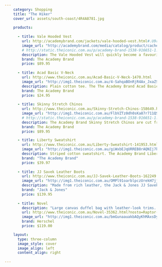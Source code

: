 ```yaml
---
    category: Shopping
    title: "The Hiker"
    cover_url: assets/south-coast/4R4A8781.jpg
    
    products:
    
      - title: Vale Hooded Vest
        url: http://academybrand.com/jackets/vale-hooded-vest.html#.U9r4GfG1ZDs
        image_url: "http://academybrand.com/media/catalog/product/cache/1/image/800x1200/9df78eab33525d08d6e5fb8d27136e95/t/a/tab_14w209_valehoodedvest_petrol_lr3cwebop_3.jpg"
        # http://static.theiconic.com.au/p/academy-brand-1538-916651-1.jpg
        description: The Vale Hooded Vest will quickly become a favourite in your wardrobe. Its versatility allows it to be worn season-to-season, creating a whole range of great looks. The detachable hood, quilted design and inner lining bring style and comfort to this vest. 
        brand: The Academy Brand
        price: $89.95
        
      - title: Acad Basic V-Neck
        url: http://www.theiconic.com.au/Acad-Basic-V-Neck-1470.html
        image_url: "http://img1.theiconic.com.au/4-SahqaBOnRjR4Ax_JxaZSo9sJQ=/trim/fit-in/490x627/filters:quality(95):fill(ffffff)/http%3A%2F%2Fstatic.theiconic.com.au%2Fp%2Facademy-brand-4072-0741-1.jpg"
        description: Plain cotton tee. The The Academy Brand Acad Basic V-Neck has a staple design which is cut with a ribbed v neckline and short sleeves with a stitched Academy Brand tab on the cuff. The basic tee has a lightweight cotton construction which offers a regular fit.
        brand: The Academy Brand
        price: $24.95
      
      - title: Skinny Stretch Chinos
        url: http://www.theiconic.com.au/Skinny-Stretch-Chinos-158649.html
        image_url: "http://img1.theiconic.com.au/FlbVZTz0dh0sKa87r711QSI9HF4=/trim/fit-in/490x627/filters:quality(95):fill(ffffff)/http%3A%2F%2Fstatic.theiconic.com.au%2Fp%2Facademy-brand-3789-946851-1.jpg"
        # http://static.theiconic.com.au/p/academy-brand-1538-916651-1.jpg
        description: The Academy Brand Skinny Stretch Chinos are cut from smooth, stretch cotton and offer a skinny-leg fit. 
        brand: The Academy Brand
        price: $89.95

      - title: Liberty Sweatshirt
        url: http://www.theiconic.com.au/Liberty-Sweatshirt-141953.html
        image_url: "http://img1.theiconic.com.au/giWxbEJqURREB8rAQNIj7kfLGPo=/trim/fit-in/490x627/filters:quality(95):fill(ffffff)/http%3A%2F%2Fstatic.theiconic.com.au%2Fp%2Facademy-brand-7508-359141-1.jpg"
        description: Striped cotton sweatshirt. The Academy Brand Liberty Sweatshirt has a contrast crew neckline and long sleeves with wide cuffs. The jumper is made from a 100% cotton terry fabric and features a block-striped print. The Academy Brand Liberty Sweatshirt has a regular fit and a wide, contrast waistband. 
        brand: "The Academy Brand"
        price: $39.97
      
      - title: JJ Savek Leather Boots
        url: http://www.theiconic.com.au/JJ-Savek-Leather-Boots-162249.html
        image_url: "http://img1.theiconic.com.au/OMPl91oarblpczUrekH7jjjMAM0=/trim/fit-in/490x627/filters:quality(95):fill(ffffff)/http%3A%2F%2Fstatic.theiconic.com.au%2Fp%2Fjack-jones-7605-942261-1.jpg"
        description: "​Made from rich leather, the Jack & Jones JJ Savek Leather Boots offer a rugged appeal without sacrificing on quality. The lace-up design has a utilitarian edge, while the inner zip closure allows you step into them easier. "
        brand: "Jack & Jones"
        price: $139.95
        
      - title: Novel
        description: "Large canvas duffel bag with leather-look trims. The Herschel Novel bag has a canvas exterior, and features contrast leather-look handles. The bag has a spacious main compartment with a top zip closure and an internal mesh pocket. The Herschel Novel bag has a zip section on the side for shoes, and an adjustable shoulder strap with a padded shoulder pad. "
        url: http://www.theiconic.com.au/Novel-35362.html?nosto=Raptor-Detail-Footer
        image_url: "http://img1.theiconic.com.au/bmGunaauakbAQyKhMAxsDyEJlQo=/trim/fit-in/490x627/filters:quality(95):fill(ffffff)/http%3A%2F%2Fstatic.theiconic.com.au%2Fp%2Fherschel-7216-26353-1.jpg"
        brand: Herschel
        price: $119.00

    layout:
      type: three-column
      image_style: cover
      image_align: left
      content_align: right
      
---
```

